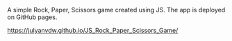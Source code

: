 A simple Rock, Paper, Scissors game created using JS. The app is deployed on GitHub pages. 

https://julyanvdw.github.io/JS_Rock_Paper_Scissors_Game/
